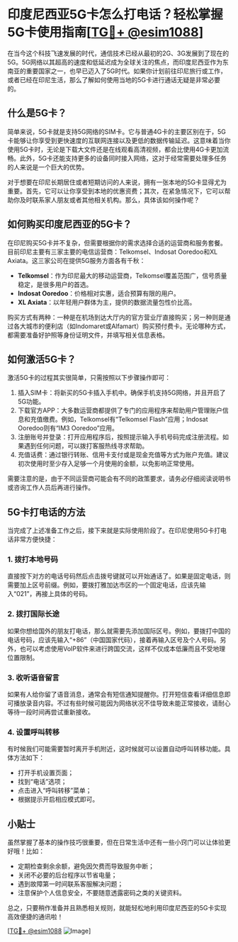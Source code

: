 # 印度尼西亚5G卡怎么打电话？轻松掌握5G卡使用指南[[TG💪+ @esim1088](https://t.me/s/esim1088)]

在当今这个科技飞速发展的时代，通信技术已经从最初的2G、3G发展到了现在的5G。5G网络以其超高的速度和低延迟成为全球关注的焦点，而印度尼西亚作为东南亚的重要国家之一，也早已迈入了5G时代。如果你计划前往印尼旅行或工作，或者已经在印尼生活，那么了解如何使用当地的5G卡进行通话无疑是非常必要的。

## 什么是5G卡？

简单来说，5G卡就是支持5G网络的SIM卡。它与普通4G卡的主要区别在于，5G卡能够让你享受到更快速度的互联网连接以及更低的数据传输延迟。这意味着当你使用5G卡时，无论是下载大文件还是在线观看高清视频，都会比使用4G卡更加流畅。此外，5G卡还能支持更多的设备同时接入网络，这对于经常需要处理多任务的人来说是一个巨大的优势。

对于想要在印尼长期居住或者短期访问的人来说，拥有一张本地的5G卡显得尤为重要。首先，它可以让你享受到本地的优惠资费；其次，在紧急情况下，它可以帮助你及时联系家人朋友或者其他相关机构。那么，具体该如何操作呢？

## 如何购买印度尼西亚的5G卡？

在印尼购买5G卡并不复杂，但需要根据你的需求选择合适的运营商和服务套餐。目前印尼主要有三家主要的电信运营商：Telkomsel、Indosat Ooredoo和XL Axiata。这三家公司在提供5G服务方面各有千秋：

- **Telkomsel**：作为印尼最大的移动运营商，Telkomsel覆盖范围广，信号质量稳定，是很多用户的首选。
- **Indosat Ooredoo**：价格相对实惠，适合预算有限的用户。
- **XL Axiata**：以年轻用户群体为主，提供的数据流量包性价比高。

购买方式有两种：一种是在机场到达大厅内的官方营业厅直接购买；另一种则是通过各大城市的便利店（如Indomaret或Alfamart）购买预付费卡。无论哪种方式，都需要准备好护照等身份证明文件，并填写相关信息表格。

## 如何激活5G卡？

激活5G卡的过程其实很简单，只需按照以下步骤操作即可：

1. 插入SIM卡：将新买的5G卡插入手机中。确保手机支持5G网络，并且开启了5G功能。
2. 下载官方APP：大多数运营商都提供了专门的应用程序来帮助用户管理账户信息和充值缴费。例如，Telkomsel有“Telkomsel Flash”应用；Indosat Ooredoo则有“IM3 Ooredoo”应用。
3. 注册账号并登录：打开应用程序后，按照提示输入手机号码完成注册流程。如果遇到任何问题，可以拨打客服热线寻求帮助。
4. 充值话费：通过银行转账、信用卡支付或是现金充值等方式为账户充值。建议初次使用时至少存入足够一个月使用的金额，以免影响正常使用。

需要注意的是，由于不同运营商可能会有不同的政策要求，请务必仔细阅读说明书或咨询工作人员后再进行操作。

## 5G卡打电话的方法

当完成了上述准备工作之后，接下来就是实际使用阶段了。在印尼使用5G卡打电话非常方便快捷：

### 1. 拨打本地号码
直接按下对方的电话号码然后点击拨号键就可以开始通话了。如果是固定电话，则需要加上区号前缀。例如，要拨打雅加达市区的一个固定电话，应该先输入“021”，再接上具体的号码。

### 2. 拨打国际长途
如果你想给国外的朋友打电话，那么就需要先添加国际区号。例如，要拨打中国的电话号码，应该先输入“+86”（中国国家代码），接着再输入区号及个人号码。另外，也可以考虑使用VoIP软件来进行跨国交流，这样不仅成本低廉而且不受地理位置限制。

### 3. 收听语音留言
如果有人给你留了语音消息，通常会有短信通知提醒你。打开短信查看详细信息即可播放录音内容。不过有些时候可能因为网络状况不佳导致未能正常接收，请耐心等待一段时间再尝试重新接收。

### 4. 设置呼叫转移
有时候我们可能需要暂时离开手机附近，这时候就可以设置自动呼叫转移功能。具体方法如下：
- 打开手机设置页面；
- 找到“电话”选项；
- 点击进入“呼叫转移”菜单；
- 根据提示开启相应模式即可。

## 小贴士

虽然掌握了基本的操作技巧很重要，但在日常生活中还有一些小窍门可以让体验更好哦！比如：
- 定期检查剩余余额，避免因欠费而导致服务中断；
- 关闭不必要的后台程序以节省电量；
- 遇到故障第一时间联系客服解决问题；
- 注意保护个人信息安全，不要随意透露密码之类的关键资料。

总之，只要稍作准备并且熟悉相关规则，就能轻松地利用印度尼西亚的5G卡实现高效便捷的通讯啦！

[[TG💪+ @esim1088](https://t.me/s/esim1088) ![Image](https://i.postimg.cc/4NQfJmqS/Snipaste-2025-05-13-00-14-12.png)]